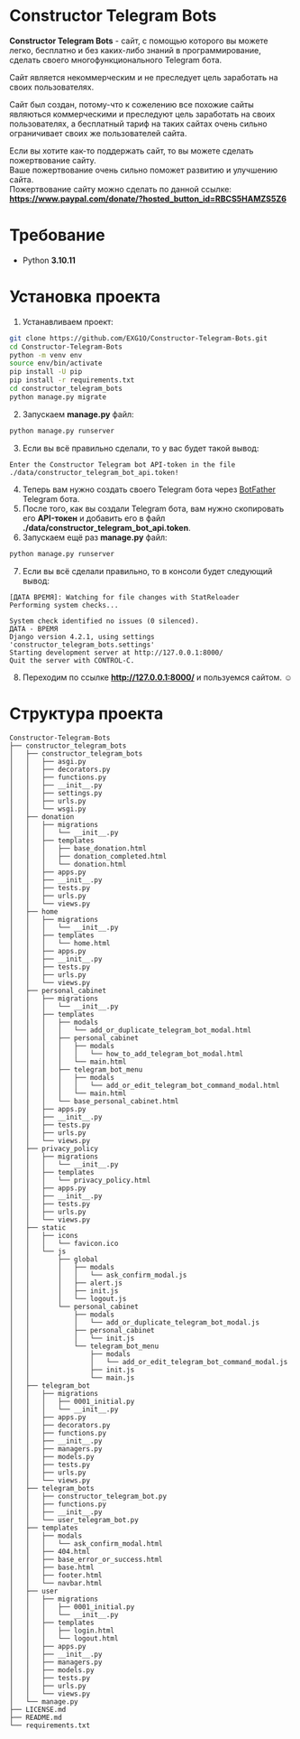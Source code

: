 # Constructor Telegram Bots
**Constructor Telegram Bots** - сайт, с помощью которого вы можете легко, бесплатно и без каких-либо знаний в программирование, сделать своего многофункционального Telegram бота.

Сайт является некоммерческим и не преследует цель заработать на своих пользователях.

Сайт был создан, потому-что к сожелению все похожие сайты являються коммерческими и преследуют цель заработать на своих пользователях, а бесплатный тариф на таких сайтах очень сильно ограничивает своих же пользователей сайта.

Если вы хотите как-то поддержать сайт, то вы можете сделать пожертвование сайту.<br> 
Ваше пожертвование очень сильно поможет развитию и улучшению сайта.<br>
Пожертвование сайту можно сделать по данной ссылке: **https://www.paypal.com/donate/?hosted_button_id=RBCS5HAMZS5Z6**

# Требование
- Python **3.10.11**

# Установка проекта
1. Устанавливаем проект:
```sh
git clone https://github.com/EXG1O/Constructor-Telegram-Bots.git
cd Constructor-Telegram-Bots
python -m venv env
source env/bin/activate
pip install -U pip
pip install -r requirements.txt
cd constructor_telegram_bots
python manage.py migrate
```
2. Запускаем **manage.py** файл:
```sh
python manage.py runserver
```
3. Если вы всё правильно сделали, то у вас будет такой вывод:
```
Enter the Constructor Telegram bot API-token in the file ./data/constructor_telegram_bot_api.token!
```
4. Теперь вам нужно создать своего Telegram бота через [BotFather](https://t.me/BotFather) Telegram бота.
5. После того, как вы создали Telegram бота, вам нужно скопировать его **API-токен** и добавить его в файл **./data/constructor_telegram_bot_api.token**.
6. Запускаем ещё раз **manage.py** файл:
```sh
python manage.py runserver
```
7. Если вы всё сделали правильно, то в консоли будет следующий вывод:
```
[ДАТА ВРЕМЯ]: Watching for file changes with StatReloader
Performing system checks...

System check identified no issues (0 silenced).
ДАТА - ВРЕМЯ
Django version 4.2.1, using settings 'constructor_telegram_bots.settings'
Starting development server at http://127.0.0.1:8000/
Quit the server with CONTROL-C.
```
8. Переходим по ссылке **http://127.0.0.1:8000/** и пользуемся сайтом. ☺️

# Cтруктура проекта
```
Constructor-Telegram-Bots
├── constructor_telegram_bots
│   ├── constructor_telegram_bots
│   │   ├── asgi.py
│   │   ├── decorators.py
│   │   ├── functions.py
│   │   ├── __init__.py
│   │   ├── settings.py
│   │   ├── urls.py
│   │   └── wsgi.py
│   ├── donation
│   │   ├── migrations
│   │   │   └── __init__.py
│   │   ├── templates
│   │   │   ├── base_donation.html
│   │   │   ├── donation_completed.html
│   │   │   └── donation.html
│   │   ├── apps.py
│   │   ├── __init__.py
│   │   ├── tests.py
│   │   ├── urls.py
│   │   └── views.py
│   ├── home
│   │   ├── migrations
│   │   │   └── __init__.py
│   │   ├── templates
│   │   │   └── home.html
│   │   ├── apps.py
│   │   ├── __init__.py
│   │   ├── tests.py
│   │   ├── urls.py
│   │   └── views.py
│   ├── personal_cabinet
│   │   ├── migrations
│   │   │   └── __init__.py
│   │   ├── templates
│   │   │   ├── modals
│   │   │   │   └── add_or_duplicate_telegram_bot_modal.html
│   │   │   ├── personal_cabinet
│   │   │   │   ├── modals
│   │   │   │   │   └── how_to_add_telegram_bot_modal.html
│   │   │   │   └── main.html
│   │   │   ├── telegram_bot_menu
│   │   │   │   ├── modals
│   │   │   │   │   └── add_or_edit_telegram_bot_command_modal.html
│   │   │   │   └── main.html
│   │   │   └── base_personal_cabinet.html
│   │   ├── apps.py
│   │   ├── __init__.py
│   │   ├── tests.py
│   │   ├── urls.py
│   │   └── views.py
│   ├── privacy_policy
│   │   ├── migrations
│   │   │   └── __init__.py
│   │   ├── templates
│   │   │   └── privacy_policy.html
│   │   ├── apps.py
│   │   ├── __init__.py
│   │   ├── tests.py
│   │   ├── urls.py
│   │   └── views.py
│   ├── static
│   │   ├── icons
│   │   │   └── favicon.ico
│   │   └── js
│   │       ├── global
│   │       │   ├── modals
│   │       │   │   └── ask_confirm_modal.js
│   │       │   ├── alert.js
│   │       │   ├── init.js
│   │       │   └── logout.js
│   │       └── personal_cabinet
│   │           ├── modals
│   │           │   └── add_or_duplicate_telegram_bot_modal.js
│   │           ├── personal_cabinet
│   │           │   └── init.js
│   │           └── telegram_bot_menu
│   │               ├── modals
│   │               │   └── add_or_edit_telegram_bot_command_modal.js
│   │               ├── init.js
│   │               └── main.js
│   ├── telegram_bot
│   │   ├── migrations
│   │   │   ├── 0001_initial.py
│   │   │   └── __init__.py
│   │   ├── apps.py
│   │   ├── decorators.py
│   │   ├── functions.py
│   │   ├── __init__.py
│   │   ├── managers.py
│   │   ├── models.py
│   │   ├── tests.py
│   │   ├── urls.py
│   │   └── views.py
│   ├── telegram_bots
│   │   ├── constructor_telegram_bot.py
│   │   ├── functions.py
│   │   ├── __init__.py
│   │   └── user_telegram_bot.py
│   ├── templates
│   │   ├── modals
│   │   │   └── ask_confirm_modal.html
│   │   ├── 404.html
│   │   ├── base_error_or_success.html
│   │   ├── base.html
│   │   ├── footer.html
│   │   └── navbar.html
│   ├── user
│   │   ├── migrations
│   │   │   ├── 0001_initial.py
│   │   │   └── __init__.py
│   │   ├── templates
│   │   │   ├── login.html
│   │   │   └── logout.html
│   │   ├── apps.py
│   │   ├── __init__.py
│   │   ├── managers.py
│   │   ├── models.py
│   │   ├── tests.py
│   │   ├── urls.py
│   │   └── views.py
│   └── manage.py
├── LICENSE.md
├── README.md
└── requirements.txt
```